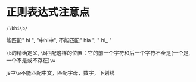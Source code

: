 # 正则表达式注意点

`/\bhi\b/`

能匹配" hi ", "中hi中", 不能匹配" hia  ", " hi_  "

`\b`的精确定义, `\b`匹配这样的位置：它的前一个字符和后一个字符不全是(一个是,一个不是或不存在)`\w`

js中`\w`不能匹配中文，匹配字母，数字，下划线

